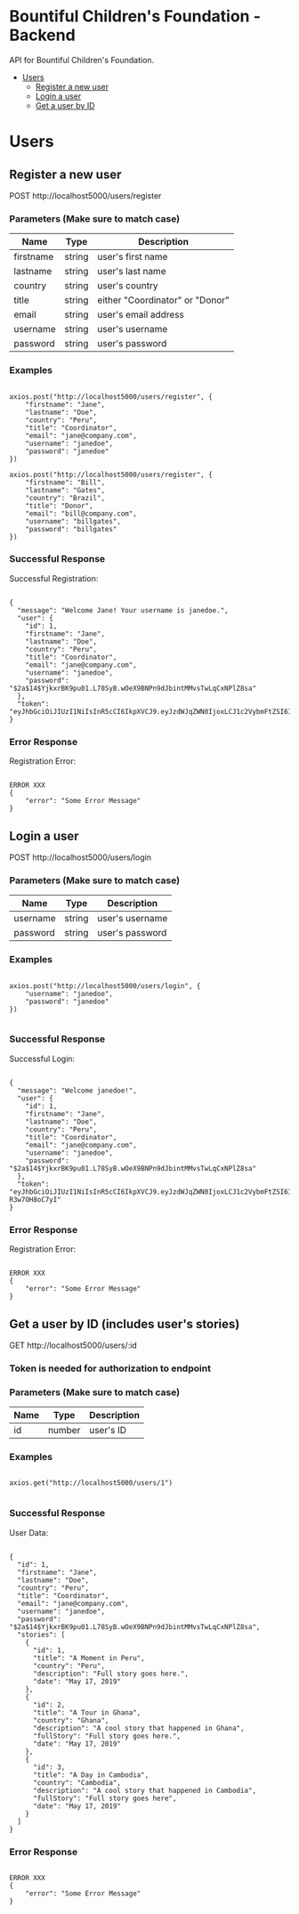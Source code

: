 # Bountiful Children's Foundation - Backend
API for Bountiful Children's Foundation.

- [Users](#users)
    - [Register a new user](#register-a-new-user)
    - [Login a user](#login-a-user)
    - [Get a user by ID](#get-a-user-by-ID-(includes-user's-stories))


# Users
## Register a new user

POST http://localhost5000/users/register

### Parameters (Make sure to match case)

| Name        | Type      | Description   |
| ----------- | --------- | --------------  |
| firstname   | string    | user's first name |
| lastname    | string    | user's last name  |
| country     | string    | user's country |
| title       | string    | either "Coordinator" or "Donor"|
| email       | string    | user's email address |
| username    | string    | user's username |
| password    | string    | user's password|

### Examples 

```

axios.post("http://localhost5000/users/register", {
    "firstname": "Jane",
	"lastname": "Doe",
	"country": "Peru",
	"title": "Coordinator",
	"email": "jane@company.com",
	"username": "janedoe",
	"password": "janedoe"
})

axios.post("http://localhost5000/users/register", {
    "firstname": "Bill",
	"lastname": "Gates",
	"country": "Brazil",
	"title": "Donor",
	"email": "bill@company.com",
	"username": "billgates",
	"password": "billgates"
})

```

### Successful Response 
Successful Registration:
```

{
  "message": "Welcome Jane! Your username is janedoe.",
  "user": {
    "id": 1,
    "firstname": "Jane",
    "lastname": "Doe",
    "country": "Peru",
    "title": "Coordinator",
    "email": "jane@company.com",
    "username": "janedoe",
    "password": "$2a$14$YjkxrBK9pu01.L78SyB.wOeX9BNPn9dJbintMMvsTwLqCxNPlZ8sa"
  },
  "token": "eyJhbGciOiJIUzI1NiIsInR5cCI6IkpXVCJ9.eyJzdWJqZWN0IjoxLCJ1c2VybmFtZSI6ImphbmVkb2UiLCJ0aXRsZSI6IkNvb3JkaW5hdG9yIiwiaWF0IjoxNTU4MjA4OTAzLCJleHAiOjE1NTg5Mjg5MDN9.TNdbditpT9iy7xfJFjJF5pjSApn2ybDtJg7oGmpcncI"
}

```

### Error Response
Registration Error:

```

ERROR XXX
{
    "error": "Some Error Message"
}

```


## Login a user

POST http://localhost5000/users/login

### Parameters (Make sure to match case)

| Name        | Type      | Description   |
| ----------- | --------- | ------------  |
| username    | string    | user's username |
| password    | string    | user's password|

### Examples 

```

axios.post("http://localhost5000/users/login", {
	"username": "janedoe",
	"password": "janedoe"
})


```

### Successful Response 
Successful Login:

```

{
  "message": "Welcome janedoe!",
  "user": {
    "id": 1,
    "firstname": "Jane",
    "lastname": "Doe",
    "country": "Peru",
    "title": "Coordinator",
    "email": "jane@company.com",
    "username": "janedoe",
    "password": "$2a$14$YjkxrBK9pu01.L78SyB.wOeX9BNPn9dJbintMMvsTwLqCxNPlZ8sa"
  },
  "token": "eyJhbGciOiJIUzI1NiIsInR5cCI6IkpXVCJ9.eyJzdWJqZWN0IjoxLCJ1c2VybmFtZSI6ImphbmVkb2UiLCJ0aXRsZSI6IkNvb3JkaW5hdG9yIiwiaWF0IjoxNTU4MjA5MTMyLCJleHAiOjE1NTg5MjkxMzJ9.2Rbb_6EGDtvaNkZu50dOpcNJ5Kk4B_-R3w7OH8oC7yI"
}

```

### Error Response
Registration Error:

```

ERROR XXX
{
    "error": "Some Error Message"
}

```


## Get a user by ID (includes user's stories)

GET http://localhost5000/users/:id
### __Token is needed for authorization to endpoint__

### Parameters (Make sure to match case)

| Name        | Type      | Description   |
| ----------- | --------- | ------------  |
| id          | number    | user's ID |

### Examples 

```

axios.get("http://localhost5000/users/1")


```

### Successful Response 
User Data:

```

{
  "id": 1,
  "firstname": "Jane",
  "lastname": "Doe",
  "country": "Peru",
  "title": "Coordinator",
  "email": "jane@company.com",
  "username": "janedoe",
  "password": "$2a$14$YjkxrBK9pu01.L78SyB.wOeX9BNPn9dJbintMMvsTwLqCxNPlZ8sa",
  "stories": [
    {
      "id": 1,
      "title": "A Moment in Peru",
      "country": "Peru",
      "description": "Full story goes here.",
      "date": "May 17, 2019"
    },
    {
      "id": 2,
      "title": "A Tour in Ghana",
      "country": "Ghana",
      "description": "A cool story that happened in Ghana",
      "fullStory": "Full story goes here.",
      "date": "May 17, 2019"
    },
    {
      "id": 3,
      "title": "A Day in Cambodia",
      "country": "Cambodia",
      "description": "A cool story that happened in Cambodia",
      "fullStory": "Full story goes here",
      "date": "May 17, 2019"
    }
  ]
}

```

### Error Response

```

ERROR XXX
{
    "error": "Some Error Message"
}

```
